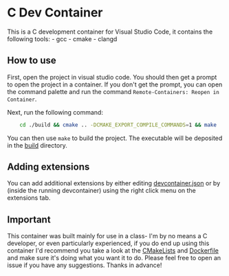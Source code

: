 # C Dev Container

This is a C development container for Visual Studio Code, it contains the following tools:
    - gcc
    - cmake
    - clangd
  
## How to use

First, open the project in visual studio code. You should then get a prompt to open the project in a container. If you don't get the prompt, you can open the command palette and run the command `Remote-Containers: Reopen in Container`.

Next, run the following command:

```bash
    cd ./build && cmake .. -DCMAKE_EXPORT_COMPILE_COMMANDS=1 && make
```

You can then use `make` to build the project. The executable will be deposited in the [build](/build/) directory.

## Adding extensions

You can add additional extensions by either editing [devcontainer.json](/.devcontainer/devcontainer.json) or by (inside the running devcontainer) using the right click menu on the extensions tab.

## Important

This container was built mainly for use in a class- I'm by no means a C developer, or even particularly experienced, if you do end up using this container I'd recommend you take a look at the [CMakeLists](./CMakeLists.txt) and [Dockerfile](/.devcontainer/dockerfile) and make sure it's doing what you want it to do. Please feel free to open an issue if you have any suggestions. Thanks in advance!
